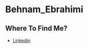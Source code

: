 # Behnam_Ebrahimi




## Where To Find Me?

 - [Linkedin](https://www.linkedin.com/in/behnam-ebrahimi-7b417473/)


  
